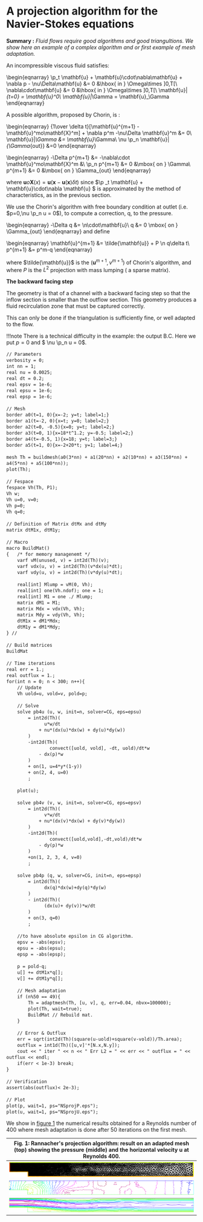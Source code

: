 # A projection algorithm for the Navier-Stokes equations

**Summary :** _Fluid flows require good algorithms and good triangultions. We show here an example of a complex algorithm and or first example of mesh adaptation._

An incompressible viscous fluid satisfies:

\begin{eqnarray}
	\p_t \mathbf{u} + \mathbf{u}\cdot\nabla\mathbf{u} + \nabla p - \nu\Delta\mathbf{u} &= 0 &\hbox{ in } \Omega\times ]0,T[\\
	\nabla\cdot\mathbf{u} &= 0 &\hbox{ in } \Omega\times ]0,T[\\
	\mathbf{u}|_{t=0} = \mathbf{u}^0\\
	\mathbf{u}|_\Gamma = \mathbf{u}_\Gamma
\end{eqnarray}

A possible algorithm, proposed by Chorin, is :

\begin{eqnarray}
	{1\over \delta t}[\mathbf{u}^{m+1} - \mathbf{u}^mo\mathbf{X}^m] + \nabla p^m -\nu\Delta \mathbf{u}^m &= 0\\
	\mathbf{u}|_\Gamma &= \mathbf{u}_\Gamma\\
	\nu \p_n \mathbf{u}|_{\Gamma_{out}} &=0
\end{eqnarray}

\begin{eqnarray}
	-\Delta p^{m+1} &= -\nabla\cdot \mathbf{u}^mo\mathbf{X}^m &\\
	\p_n p^{m+1} &= 0 &\mbox{ on } \Gamma\\
	p^{m+1} &= 0 &\mbox{ on } \Gamma_{out}
\end{eqnarray}

where $\mathbf{u}o\mathbf{X}(x) = \mathbf{u}(\mathbf{x}-\mathbf{u}(\mathbf{x})\delta t)$ since $\p _t \mathbf{u} + \mathbf{u}\cdot\nabla \mathbf{u} $ is approximated by the method of characteristics, as in the previous section.

We use the Chorin's algorithm with free boundary condition at outlet (i.e. $p=0,\nu \p_n u = 0$), to compute a correction, q, to the pressure.

\begin{eqnarray}
	-\Delta q &= \n\cdot\mathbf{u}\\
	q &= 0 \mbox{ on } \Gamma_{out}
\end{eqnarray}
and define

\begin{eqnarray}
	\mathbf{u}^{m+1} &= \tilde{\mathbf{u}} + P \n q\delta t\\
	p^{m+1} &= p^m-q
\end{eqnarray}

where $\tilde{\mathbf{u}}$ is the $(\mathbf{u}^{m+1}, v^{m+1})$ of Chorin's algorithm, and where $P$ is the $L^2$ projection with mass lumping ( a sparse matrix).

**The backward facing step**

The geometry is that of a channel with a backward facing step so that the inflow section is smaller than the outflow section. This geometry produces a fluid recirculation zone that must be captured correctly.

This can only be done if the triangulation is sufficiently fine, or well adapted to the flow.

!!!note
	There is a technical difficulty in the example: the output B.C. Here we put $p=0$ and $ \nu \p_n u = 0$.

```freefem
// Parameters
verbosity = 0;
int nn = 1;
real nu = 0.0025;
real dt = 0.2;
real epsv = 1e-6;
real epsu = 1e-6;
real epsp = 1e-6;

// Mesh
border a0(t=1, 0){x=-2; y=t; label=1;}
border a1(t=-2, 0){x=t; y=0; label=2;}
border a2(t=0, -0.5){x=0; y=t; label=2;}
border a3(t=0, 1){x=18*t^1.2; y=-0.5; label=2;}
border a4(t=-0.5, 1){x=18; y=t; label=3;}
border a5(t=1, 0){x=-2+20*t; y=1; label=4;}

mesh Th = buildmesh(a0(3*nn) + a1(20*nn) + a2(10*nn) + a3(150*nn) + a4(5*nn) + a5(100*nn));
plot(Th);

// Fespace
fespace Vh(Th, P1);
Vh w;
Vh u=0, v=0;
Vh p=0;
Vh q=0;

// Definition of Matrix dtMx and dtMy
matrix dtM1x, dtM1y;

// Macro
macro BuildMat()
{	/* for memory managenemt */
	varf vM(unused, v) = int2d(Th)(v);
	varf vdx(u, v) = int2d(Th)(v*dx(u)*dt);
	varf vdy(u, v) = int2d(Th)(v*dy(u)*dt);

	real[int] Mlump = vM(0, Vh);
	real[int] one(Vh.ndof); one = 1;
	real[int] M1 = one ./ Mlump;
	matrix dM1 = M1;
	matrix Mdx = vdx(Vh, Vh);
	matrix Mdy = vdy(Vh, Vh);
	dtM1x = dM1*Mdx;
	dtM1y = dM1*Mdy;
} //

// Build matrices
BuildMat

// Time iterations
real err = 1.;
real outflux = 1.;
for(int n = 0; n < 300; n++){
	// Update
	Vh uold=u, vold=v, pold=p;

	// Solve
	solve pb4u (u, w, init=n, solver=CG, eps=epsu)
		= int2d(Th)(
			  u*w/dt
			+ nu*(dx(u)*dx(w) + dy(u)*dy(w))
		)
		-int2d(Th)(
				convect([uold, vold], -dt, uold)/dt*w
			- dx(p)*w
		)
		+ on(1, u=4*y*(1-y))
		+ on(2, 4, u=0)
		;

	plot(u);

	solve pb4v (v, w, init=n, solver=CG, eps=epsv)
		= int2d(Th)(
			  v*w/dt
			+ nu*(dx(v)*dx(w) + dy(v)*dy(w))
		)
		-int2d(Th)(
				convect([uold,vold],-dt,vold)/dt*w
			- dy(p)*w
		)
		+on(1, 2, 3, 4, v=0)
		;

	solve pb4p (q, w, solver=CG, init=n, eps=epsp)
		= int2d(Th)(
			  dx(q)*dx(w)+dy(q)*dy(w)
		)
		- int2d(Th)(
			  (dx(u)+ dy(v))*w/dt
		)
		+ on(3, q=0)
		;

	//to have absolute epsilon in CG algorithm.
	epsv = -abs(epsv);
	epsu = -abs(epsu);
	epsp = -abs(epsp);

	p = pold-q;
	u[] += dtM1x*q[];
	v[] += dtM1y*q[];

	// Mesh adaptation
	if (n%50 == 49){
		Th = adaptmesh(Th, [u, v], q, err=0.04, nbvx=100000);
		plot(Th, wait=true);
		BuildMat // Rebuild mat.
	}

	// Error & Outflux
	err = sqrt(int2d(Th)(square(u-uold)+square(v-vold))/Th.area);
	outflux = int1d(Th)([u,v]'*[N.x,N.y]);
	cout << " iter " << n << " Err L2 = " << err << " outflux = " << outflux << endl;
	if(err < 1e-3) break;
}

// Verification
assert(abs(outflux)< 2e-3);

// Plot
plot(p, wait=1, ps="NSprojP.eps");
plot(u, wait=1, ps="NSprojU.eps");
```

We show in [figure 1](#Fig1) the numerical results obtained for a Reynolds number of 400 where mesh adaptation is done after 50 iterations on the first mesh.

|<a name="Fig1">Fig. 1:</a> Rannacher's projection algorithm: result on an adapted mesh (top) showing the pressure (middle) and the horizontal velocity $\mathbf{u}$ at Reynolds 400.|
|:----:|
|![Navier Strokes projection Th](images/navier_stokes_projection_Th.png)|
|![Navier Strokes projection P](images/navier_stokes_projection_P.png)|
|![Navier Strokes projection U](images/navier_stokes_projection_U.png)|
